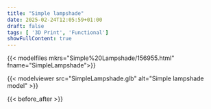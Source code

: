 ```yaml
---
title: "Simple lampshade"
date: 2025-02-24T12:05:59+01:00
draft: false
tags: [ '3D Print', 'Functional']
showFullContent: true
---
```


{{< modelfiles mkrs="Simple%20Lampshade/156955.html" fname="SimpleLampshade">}}

{{< modelviewer src="SimpleLampshade.glb" alt="Simple lampshade model" >}}

{{< before_after >}}